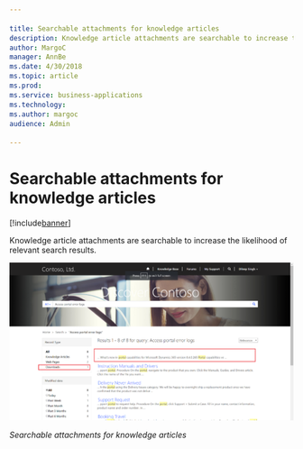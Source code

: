 ```yaml
---

title: Searchable attachments for knowledge articles
description: Knowledge article attachments are searchable to increase the likelihood of relevant search results.
author: MargoC
manager: AnnBe
ms.date: 4/30/2018
ms.topic: article
ms.prod: 
ms.service: business-applications
ms.technology: 
ms.author: margoc
audience: Admin

---
```

#  Searchable attachments for knowledge articles




[!include[banner](../../../includes/banner.md)]

Knowledge article attachments are searchable to increase the likelihood of
relevant search results.

![A screenshot demonstrating searchable attachments for knowledge articles](media/searchable-attachments-knowledge-articles-1.png "A screenshot demonstrating searchable attachments for knowledge articles")
<!-- picture -->


*Searchable attachments for knowledge articles*
